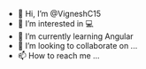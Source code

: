 - 👋 Hi, I’m @VigneshC15
- 👀 I’m interested in 💻
- 🌱 I’m currently learning Angular
- 💞️ I’m looking to collaborate on ...
- 📫 How to reach me ...

<!---
VigneshC15/VigneshC15 is a ✨ special ✨ repository because its `README.md` (this file) appears on your GitHub profile.
You can click the Preview link to take a look at your changes.
--->

